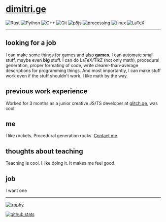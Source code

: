 # [dimitri.ge](https://dimitri.ge)

![Rust](https://img.shields.io/badge/Rust-FFFFFF?style=for-the-badge&logo=rust&logoColor=black)
![Python](https://img.shields.io/badge/Python-3776AB?style=for-the-badge&logo=python&logoColor=white)
![C++](https://img.shields.io/badge/C++-00599C?style=for-the-badge&logo=C++&logoColor=white)
![Git](https://img.shields.io/badge/Git-100000?style=for-the-badge&logo=git&logoColor=white)
![p5js](https://img.shields.io/badge/p5.js-ed225d?style=for-the-badge&logo=p5.js&logoColor=white)
![processing](https://img.shields.io/badge/processing-0f195a?style=for-the-badge&logo=processing&logoColor=white)
![linux](https://img.shields.io/badge/linux-black?style=for-the-badge&logo=linux&logoColor=yelow)
![LaTeX](https://img.shields.io/badge/LaTeX-black?style=for-the-badge&logo=latex&logoColor=teal)

---

## looking for a job

I can make some things for games and also **games**. I can automate small stuff, maybe even **big** stuff. I can do LaTeX/TikZ (not only math), procedural generation, proper formating of code, write clearer-than-average descriptions for programming things. And most importantly, I can make stuff work even if the stuff shouldn't work. I like math by the way.

## previous work experience

Worked for 3 months as a junior creative JS/TS developer at [glitch.ge](https://glitch.ge), was cool.

## me

I like rockets. Procedural generation rocks. [Contact me](https://dimitri.ge/#contact-me).

## thoughts about teaching

Teaching is cool. I like doing it. It makes me feel good.

## job

I want one



---

[![trophy](https://github-profile-trophy.vercel.app/?username=D-T-666)](https://github.com/ryo-ma/github-profile-trophy)

[![github stats](https://github-readme-stats.vercel.app/api?username=D-T-666)](https://github.com/anuraghazra/github-readme-stats)
